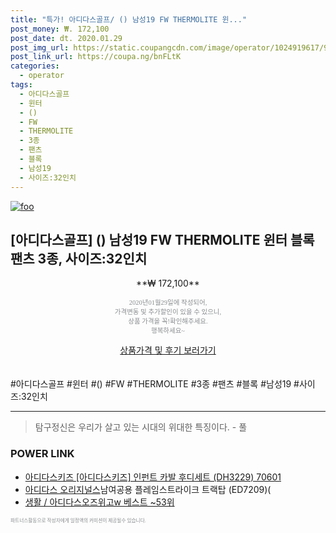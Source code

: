 ```yaml
--- 
title: "특가! 아디다스골프/ () 남성19 FW THERMOLITE 윈..." 
post_money: ₩. 172,100 
post_date: dt. 2020.01.29 
post_img_url: https://static.coupangcdn.com/image/operator/1024919617/90abcbe9-5474-b118-8b65-62c953a8a5e3.jpg 
post_link_url: https://coupa.ng/bnFLtK 
categories: 
  - operator 
tags: 
  - 아디다스골프 
  - 윈터 
  - () 
  - FW 
  - THERMOLITE 
  - 3종 
  - 팬츠 
  - 블록 
  - 남성19 
  - 사이즈:32인치 
--- 
```

[![foo](https://static.coupangcdn.com/image/operator/1024919617/90abcbe9-5474-b118-8b65-62c953a8a5e3.jpg)](https://coupa.ng/bnFLtK) 

## [아디다스골프] () 남성19 FW THERMOLITE 윈터 블록 팬츠 3종, 사이즈:32인치 
<p style="text-align: center;">**₩ 172,100**</p> 
<p style="text-align: center;"><span style="color: #898c8f; font-family: Georgia,Times,serif; font-size: 0.75em;">2020년01월29일에 작성되어, <br>가격변동 및 추가할인이 있을 수 있으니,<br> 상품 가격을 꼭!확인해주세요.<br>행복하세요~</span> 
</p>	 
<div markdown="0" style="text-align: center;"><a href="https://coupa.ng/bnFLtK" class="btn btn--success">상품가격 및 후기 보러가기</a></div> 
<br><br> 
  #아디다스골프 #윈터 #() #FW #THERMOLITE #3종 #팬츠 #블록 #남성19 #사이즈:32인치 
<hr> 

> 탐구정신은 우리가 살고 있는 시대의 위대한 특징이다. - 풀 


### POWER LINK

* <a href="https://blog.naver.com/fasyy4321/221785451202" target="_blank">아디다스키즈 [아디다스키즈] 인펀트 카발 후디세트 (DH3229) 70601</a>
* <a href="https://blog.naver.com/sakai111/221778193322" target="_blank">[아디다스 오리지널스](아디다스오리지널스)남여공용 플레임스트라이크 트랙탑 (ED7209)(</a>
* <a href="https://blog.naver.com/santokki14/221780368400" target="_blank">생활 / 아디다스오즈위고w 베스트 ~53위</a>

<span style="color: #898c8f; font-family: Georgia,Times,serif; font-size: 0.55em;">파트너스활동으로 작성자에게 일정액의 커미션이 제공될수 있습니다.</span> 
